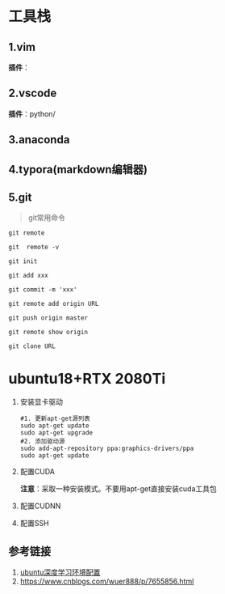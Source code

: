 # 工具栈

## 1.vim

   **插件**：

## 2.vscode

   **插件**：python/

## 3.anaconda

## 4.typora(markdown编辑器)

## 5.git
> git常用命令
```
git remote

git  remote -v

git init

git add xxx

git commit -m 'xxx'

git remote add origin URL

git push origin master 

git remote show origin

git clone URL
```

# ubuntu18+RTX 2080Ti

1. 安装显卡驱动

   ```shell
   #1. 更新apt-get源列表
   sudo apt-get update
   sudo apt-get upgrade
   #2. 添加驱动源
   sudo add-apt-repository ppa:graphics-drivers/ppa
   sudo apt-get update
   ```

2. 配置CUDA

   **注意**：采取一种安装模式。不要用apt-get直接安装cuda工具包

3. 配置CUDNN

4. 配置SSH

## 参考链接

1. [ubuntu深度学习环境配置](https://blog.csdn.net/sun___shy/article/details/87614110)
2. https://www.cnblogs.com/wuer888/p/7655856.html